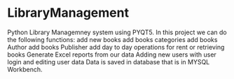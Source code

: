 # LibraryManagement
Python Library Managemney system using PYQT5.
In this project we can do the following functions:
  add new books
  add books categories
  add books Author
  add books Publisher
  add day to day operations for rent or retrieving books
  Generate Excel reports from our data
  Adding new users with user login and editing user data
Data is saved in database that is in MYSQL Workbench.
